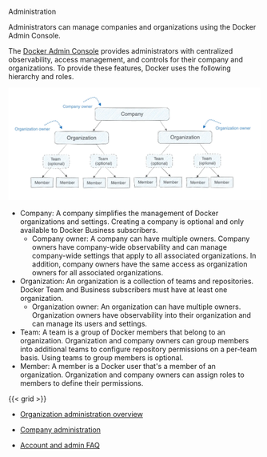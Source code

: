 Administration


Administrators can manage companies and organizations using the Docker Admin Console.

The [Docker Admin Console](https://admin.docker.com) provides administrators with centralized observability, access management, and controls for their company and organizations. To provide these features, Docker uses the following hierarchy and roles.

![Docker hierarchy](./images/docker-admin-structure.webp)

- Company: A company simplifies the management of Docker organizations and settings. Creating a company is optional and only available to Docker Business subscribers.
  - Company owner: A company can have multiple owners. Company owners have company-wide observability and can manage company-wide settings that apply to all associated organizations. In addition, company owners have the same access as organization owners for all associated organizations.
- Organization: An organization is a collection of teams and repositories. Docker Team and Business subscribers must have at least one organization.
  - Organization owner: An organization can have multiple owners. Organization owners have observability into their organization and can manage its users and settings.
- Team: A team is a group of Docker members that belong to an organization. Organization and company owners can group members into additional teams to configure repository permissions on a per-team basis. Using teams to group members is optional.
- Member: A member is a Docker user that's a member of an organization. Organization and company owners can assign roles to members to define their permissions.

{{< grid >}}



- [Organization administration overview](https://docs.docker.com/admin/organization/)

- [Company administration](https://docs.docker.com/admin/company/)

- [Account and admin FAQ](https://docs.docker.com)
